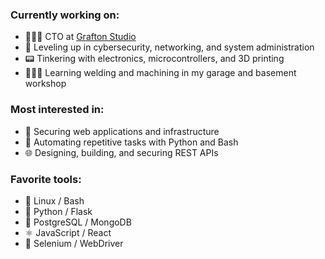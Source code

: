 ### Currently working on:

- 👨🏻‍💻 CTO at [Grafton Studio](https://graftonstudio.com)
- 📡 Leveling up in cybersecurity, networking, and system administration
- 📟 Tinkering with electronics, microcontrollers, and 3D printing
- 👨🏻‍🏭 Learning welding and machining in my garage and basement workshop

### Most interested in:

- 🔐 Securing web applications and infrastructure
- 🤖 Automating repetitive tasks with Python and Bash
- 🌐 Designing, building, and securing REST APIs

### Favorite tools:

- 🐧 Linux / Bash
- 🐍 Python / Flask
- 💽 PostgreSQL / MongoDB
- ⚛️ JavaScript / React
- 🤖 Selenium / WebDriver 
